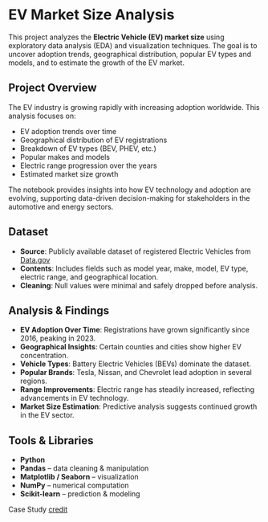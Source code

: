 #  EV Market Size Analysis

This project analyzes the **Electric Vehicle (EV) market size** using exploratory data analysis (EDA) and visualization techniques. The goal is to uncover adoption trends, geographical distribution, popular EV types and models, and to estimate the growth of the EV market.

##  Project Overview
The EV industry is growing rapidly with increasing adoption worldwide. This analysis focuses on:
- EV adoption trends over time  
- Geographical distribution of EV registrations  
- Breakdown of EV types (BEV, PHEV, etc.)  
- Popular makes and models  
- Electric range progression over the years  
- Estimated market size growth  

The notebook provides insights into how EV technology and adoption are evolving, supporting data-driven decision-making for stakeholders in the automotive and energy sectors.

## Dataset
- **Source**: Publicly available dataset of registered Electric Vehicles from [Data.gov](https://data.gov/)
- **Contents**: Includes fields such as model year, make, model, EV type, electric range, and geographical location.  
- **Cleaning**: Null values were minimal and safely dropped before analysis.  

##  Analysis & Findings
- **EV Adoption Over Time**: Registrations have grown significantly since 2016, peaking in 2023.  
- **Geographical Insights**: Certain counties and cities show higher EV concentration.  
- **Vehicle Types**: Battery Electric Vehicles (BEVs) dominate the dataset.  
- **Popular Brands**: Tesla, Nissan, and Chevrolet lead adoption in several regions.  
- **Range Improvements**: Electric range has steadily increased, reflecting advancements in EV technology.  
- **Market Size Estimation**: Predictive analysis suggests continued growth in the EV sector.  

##  Tools & Libraries
- **Python**  
- **Pandas** – data cleaning & manipulation  
- **Matplotlib / Seaborn** – visualization  
- **NumPy** – numerical computation  
- **Scikit-learn** – prediction & modeling  

Case Study [credit](https://amanxai.com/2024/03/18/electric-vehicles-market-size-analysis-using-python/)
